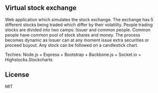 ## Virtual stock exchange
 Web application which simulates the stock exchange.
 The exchange has 5 different stocks being traded which differ by their volatility.
 People trading stocks are divided into two camps: Issuer and common people.
 Common people have common pool of stock shares and money. The process becomes dynamic
 as Issuer can at any moment issue extra securities or proceed buyout.
 Any stock can be followed on a candlestick chart.

 Techies: Node.js + Express + Bootstrap + Backbone.js + Socket.io + Highstocks.Stockcharts
 
## License
MIT
